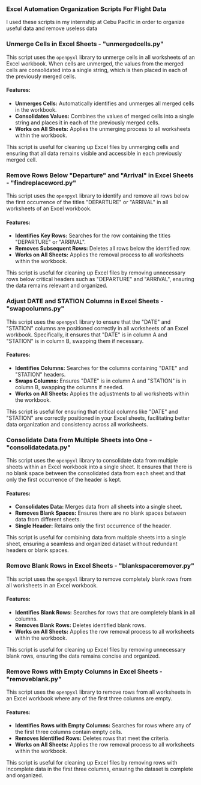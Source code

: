 ### Excel Automation Organization Scripts For Flight Data

I used these scripts in my internship at Cebu Pacific in order to organize useful data and remove useless data

### Unmerge Cells in Excel Sheets - "unmergedcells.py"

This script uses the `openpyxl` library to unmerge cells in all worksheets of an Excel workbook. When cells are unmerged, the values from the merged cells are consolidated into a single string, which is then placed in each of the previously merged cells.

#### Features:
- **Unmerges Cells:** Automatically identifies and unmerges all merged cells in the workbook.
- **Consolidates Values:** Combines the values of merged cells into a single string and places it in each of the previously merged cells.
- **Works on All Sheets:** Applies the unmerging process to all worksheets within the workbook.

This script is useful for cleaning up Excel files by unmerging cells and ensuring that all data remains visible and accessible in each previously merged cell.

### Remove Rows Below "Departure" and "Arrival" in Excel Sheets - "findreplaceword.py"

This script uses the `openpyxl` library to identify and remove all rows below the first occurrence of the titles "DEPARTURE" or "ARRIVAL" in all worksheets of an Excel workbook.

#### Features:
- **Identifies Key Rows:** Searches for the row containing the titles "DEPARTURE" or "ARRIVAL".
- **Removes Subsequent Rows:** Deletes all rows below the identified row.
- **Works on All Sheets:** Applies the removal process to all worksheets within the workbook.

This script is useful for cleaning up Excel files by removing unnecessary rows below critical headers such as "DEPARTURE" and "ARRIVAL", ensuring the data remains relevant and organized.

### Adjust DATE and STATION Columns in Excel Sheets - "swapcolumns.py"

This script uses the `openpyxl` library to ensure that the "DATE" and "STATION" columns are positioned correctly in all worksheets of an Excel workbook. Specifically, it ensures that "DATE" is in column A and "STATION" is in column B, swapping them if necessary.

#### Features:
- **Identifies Columns:** Searches for the columns containing "DATE" and "STATION" headers.
- **Swaps Columns:** Ensures "DATE" is in column A and "STATION" is in column B, swapping the columns if needed.
- **Works on All Sheets:** Applies the adjustments to all worksheets within the workbook.

This script is useful for ensuring that critical columns like "DATE" and "STATION" are correctly positioned in your Excel sheets, facilitating better data organization and consistency across all worksheets.

### Consolidate Data from Multiple Sheets into One - "consolidatedata.py"

This script uses the `openpyxl` library to consolidate data from multiple sheets within an Excel workbook into a single sheet. It ensures that there is no blank space between the consolidated data from each sheet and that only the first occurrence of the header is kept.

#### Features:
- **Consolidates Data:** Merges data from all sheets into a single sheet.
- **Removes Blank Spaces:** Ensures there are no blank spaces between data from different sheets.
- **Single Header:** Retains only the first occurrence of the header.

This script is useful for combining data from multiple sheets into a single sheet, ensuring a seamless and organized dataset without redundant headers or blank spaces.

### Remove Blank Rows in Excel Sheets - "blankspaceremover.py"

This script uses the `openpyxl` library to remove completely blank rows from all worksheets in an Excel workbook.

#### Features:
- **Identifies Blank Rows:** Searches for rows that are completely blank in all columns.
- **Removes Blank Rows:** Deletes identified blank rows.
- **Works on All Sheets:** Applies the row removal process to all worksheets within the workbook.

This script is useful for cleaning up Excel files by removing unnecessary blank rows, ensuring the data remains concise and organized.

### Remove Rows with Empty Columns in Excel Sheets - "removeblank.py"

This script uses the `openpyxl` library to remove rows from all worksheets in an Excel workbook where any of the first three columns are empty.

#### Features:
- **Identifies Rows with Empty Columns:** Searches for rows where any of the first three columns contain empty cells.
- **Removes Identified Rows:** Deletes rows that meet the criteria.
- **Works on All Sheets:** Applies the row removal process to all worksheets within the workbook.

This script is useful for cleaning up Excel files by removing rows with incomplete data in the first three columns, ensuring the dataset is complete and organized.
